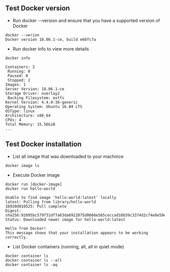 ## Test Docker version
* Run docker --version and ensure that you have a supported version of Docker

```
docker --verion
Docker version 18.06.1-ce, build e68fc7a
```

* Run docker info to view more details

```
docker info 

Containers: 2
 Running: 0
 Paused: 0
 Stopped: 2
Images: 1
Server Version: 18.06.1-ce
Storage Driver: overlay2
 Backing Filesystem: extfs
Kernel Version: 4.4.0-36-generic
Operating System: Ubuntu 16.04 LTS
OSType: linux
Architecture: x86_64
CPUs: 4
Total Memory: 15.56GiB
...

```

## Test Docker installation
* List all image that was downloaded to your machince
```
docker image ls
```

* Execute Docker image 

```
docker run [docker-image]
docker run hello-world

Unable to find image 'hello-world:latest' locally
latest: Pulling from library/hello-world
1b930d010525: Pull complete 
Digest: sha256:92695bc579f31df7a63da6922075d0666e565ceccad16b59c3374d2cf4e8e50e
Status: Downloaded newer image for hello-world:latest

Hello from Docker!
This message shows that your installation appears to be working correctly.
```


* List Docker containers (running, all, all in quiet mode)
```
docker container ls
docker container ls --all
docker container ls -aq
```
